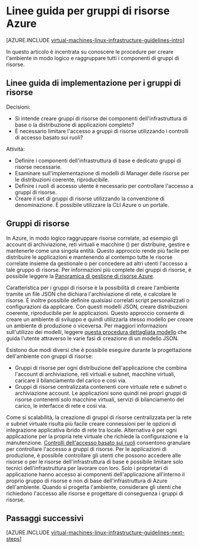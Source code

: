 <properties
    pageTitle="Gruppi di risorse alle linee guida | Microsoft Azure"
    description="Informazioni sulle linee guida di progettazione e implementazione fondamentali per la distribuzione di gruppi di risorse in servizi di infrastruttura Azure."
    documentationCenter=""
    services="virtual-machines-linux"
    authors="iainfoulds"
    manager="timlt"
    editor=""
    tags="azure-resource-manager"/>

<tags
    ms.service="virtual-machines-linux"
    ms.workload="infrastructure-services"
    ms.tgt_pltfrm="vm-linux"
    ms.devlang="na"
    ms.topic="article"
    ms.date="09/08/2016"
    ms.author="iainfou"/>

# <a name="azure-resource-group-guidelines"></a>Linee guida per gruppi di risorse Azure

[AZURE.INCLUDE [virtual-machines-linux-infrastructure-guidelines-intro](../../includes/virtual-machines-linux-infrastructure-guidelines-intro.md)] 

In questo articolo è incentrata su conoscere le procedure per creare l'ambiente in modo logico e raggruppare tutti i componenti di gruppi di risorse.


## <a name="implementation-guidelines-for-resource-groups"></a>Linee guida di implementazione per i gruppi di risorse

Decisioni:

- Si intende creare gruppi di risorse dei componenti dell'infrastruttura di base o la distribuzione di applicazioni completo?
- È necessario limitare l'accesso a gruppi di risorse utilizzando i controlli di accesso basato sui ruoli?

Attività:

- Definire i componenti dell'infrastruttura di base e dedicato gruppi di risorse necessarie.
- Esaminare sull'implementazione di modelli di Manager delle risorse per le distribuzioni coerente, riproducibile.
- Definire i ruoli di accesso utente è necessario per controllare l'accesso a gruppi di risorse.
- Creare il set di gruppi di risorse utilizzando la convenzione di denominazione. È possibile utilizzare la CLI Azure o un portale.


## <a name="resource-groups"></a>Gruppi di risorse

In Azure, in modo logico raggruppare risorse correlate, ad esempio gli account di archiviazione, reti virtuali e macchine () per distribuire, gestire e mantenerle come una singola entità. Questo approccio rende più facile per distribuire le applicazioni e mantenendo al contempo tutte le risorse correlate insieme da gestionale o per concedere ad altri utenti l'accesso a tale gruppo di risorse. Per informazioni più complete dei gruppi di risorse, è possibile leggere la [Panoramica di gestione di risorse Azure](../azure-resource-manager/resource-group-overview.md).

Caratteristica per i gruppi di risorse è la possibilità di creare l'ambiente tramite un file JSON che dichiara l'archiviazione di rete, e calcolare le risorse. È inoltre possibile definire qualsiasi correlati script personalizzati o configurazioni da applicare. Con questi modelli JSON, creare distribuzioni coerente, riproducibile per le applicazioni. Questo approccio consente di creare un ambiente di sviluppo e quindi utilizzarla stesso modello per creare un ambiente di produzione o viceversa. Per maggiori informazioni sull'utilizzo dei modelli, leggere [questa procedura dettagliata modello](../resource-manager-template-walkthrough.md) che guida l'utente attraverso le varie fasi di creazione di un modello JSON.

Esistono due modi diversi che è possibile eseguire durante la progettazione dell'ambiente con gruppi di risorse:

- Gruppi di risorse per ogni distribuzione dell'applicazione che combina l'account di archiviazione, reti virtuali e subnet, macchine virtuali, caricare il bilanciamento del carico e così via.
- Gruppi di risorse centralizzata contenenti core virtuale rete e subnet o archiviazione account. Le applicazioni sono quindi nei propri gruppi di risorse contenenti solo macchine virtuali, servizi di bilanciamento del carico, le interfacce di rete e così via.

Come si scalabilità, la creazione di gruppi di risorse centralizzata per la rete e subnet virtuale risulta più facile creare connessioni per le opzioni di integrazione applicativa ibrido di rete tra locale. Alternativa è per ogni applicazione per la propria rete virtuale che richiede la configurazione e la manutenzione. [Controlli dell'accesso basato sui ruoli](../active-directory/role-based-access-control-what-is.md) consentono granulare per controllare l'accesso a gruppi di risorse. Per le applicazioni di produzione, è possibile controllare gli utenti che possono accedere alle risorse o per le risorse dell'infrastruttura di base è possibile limitare solo tecnici dell'infrastruttura per lavorare con loro. Solo i proprietari di applicazione hanno accesso ai componenti dell'applicazione all'interno il proprio gruppo di risorse e non di base dell'infrastruttura di Azure dell'ambiente. Quando si progetta l'ambiente, considerare gli utenti che richiedono l'accesso alle risorse e progettare di conseguenza i gruppi di risorse. 


## <a name="next-steps"></a>Passaggi successivi

[AZURE.INCLUDE [virtual-machines-linux-infrastructure-guidelines-next-steps](../../includes/virtual-machines-linux-infrastructure-guidelines-next-steps.md)] 